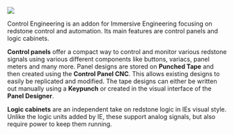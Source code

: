 ![](https://github.com/malte0811/ControlEngineering/raw/main/images/desc-demo.png)

Control Engineering is an addon for Immersive Engineering focusing on redstone control and automation. Its main
features are control panels and logic cabinets.

**Control panels** offer a compact way to control and monitor various redstone signals using various different
components like buttons, variacs, panel meters and many more. Panel designs are stored on **Punched Tape** and then
created using the **Control Panel CNC**. This allows existing designs to easily be replicated and modified. The tape
designs can either be written out manually using a **Keypunch** or created in the visual interface of the **Panel
Designer**.

**Logic cabinets** are an independent take on redstone logic in IEs visual style. Unlike the logic units added by IE,
these support analog signals, but also require power to keep them running.
